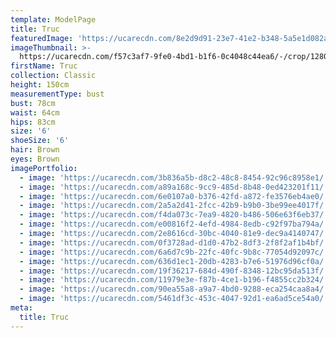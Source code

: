 ```yaml
---
template: ModelPage
title: Truc
featuredImage: 'https://ucarecdn.com/8e2d9d91-23e7-41e2-b348-5a5e1d082a41/'
imageThumbnail: >-
  https://ucarecdn.com/f57c3af7-9fe0-4bd1-b1f6-0c4048c44ea6/-/crop/1280x1149/0,0/-/preview/
firstName: Truc
collection: Classic
height: 150cm
measurementType: bust
bust: 78cm
waist: 64cm
hips: 83cm
size: '6'
shoeSize: '6'
hair: Brown
eyes: Brown
imagePortfolio:
  - image: 'https://ucarecdn.com/3b836a5b-d8c2-48c8-8454-92c96c8958e1/'
  - image: 'https://ucarecdn.com/a89a168c-9cc9-485d-8b48-0ed423201f11/'
  - image: 'https://ucarecdn.com/6e0107a0-b376-42fd-a872-fe3576eb4ae0/'
  - image: 'https://ucarecdn.com/2a5a2d41-2fcc-42b9-b9b0-3be99ee4017f/'
  - image: 'https://ucarecdn.com/f4da073c-7ea9-4820-b486-506e63f6eb37/'
  - image: 'https://ucarecdn.com/e00816f2-4efd-4984-8edb-c92f97ba794a/'
  - image: 'https://ucarecdn.com/2e8616cd-30bc-4040-81e9-dec9a4140747/'
  - image: 'https://ucarecdn.com/0f3728ad-d1d0-47b2-8df3-2f8f2af1b4bf/'
  - image: 'https://ucarecdn.com/6a6d7c9b-22fc-40fc-9b8c-77054d92097c/'
  - image: 'https://ucarecdn.com/636d1ec1-20db-4283-b7e6-51976d96cf0a/'
  - image: 'https://ucarecdn.com/19f36217-684d-490f-8348-12bc95da513f/'
  - image: 'https://ucarecdn.com/11979e3e-f87b-4ce1-b196-f4855cc2b324/'
  - image: 'https://ucarecdn.com/90ea55a8-a9a7-4bd0-9288-eca254caa8a4/'
  - image: 'https://ucarecdn.com/5461df3c-453c-4047-92d1-ea6ad5ce54a0/'
meta:
  title: Truc
---
```


